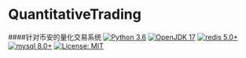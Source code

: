 # QuantitativeTrading
####针对币安的量化交易系统
[![Python 3.6](https://img.shields.io/badge/python-3.6+-blue.svg)](https://www.python.org/downloads/release/python-360/)
[![OpenJDK 17](https://img.shields.io/badge/OpenJDK-17-blue)](https://img.shields.io/badge/OpenJDK-17-blue)
[![redis 5.0+](https://img.shields.io/badge/redis-5.0%2B-blue)](https://img.shields.io/badge/redis-5.0%2B-blue)
[![mysql 8.0+](https://img.shields.io/badge/mysql-8.0%2B-blue)](https://img.shields.io/badge/mysql-8.0%2B-blue)
[![License: MIT](https://img.shields.io/badge/License-MIT-yellow.svg)](https://opensource.org/licenses/MIT)



